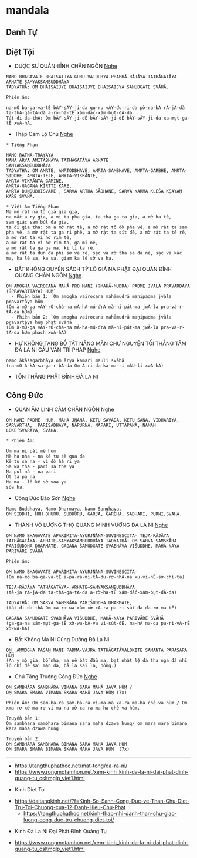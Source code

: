 ﻿# mandala

## Danh Tự

## Diệt Tội

* DƯỢC SƯ QUÁN ĐỈNH CHÂN NGÔN
[Nghe](https://www.youtube.com/watch?v=U2WXzLLsW1I)

```
NAMO BHAGAVATE BHAIṢAIJYA-GURU-VAIḌURYA-PRABHĀ-RĀJĀYA TATHĀGATĀYA ARHATE SAMYAKSAṂBUDDHĀYA 
TADYATHĀ: OṂ BHAIṢAIJYE BHAIṢAIJYE BHAIṢAIJYA SAMUDGATE SVĀHĀ.

Phiên âm: 

na-mÔ ba-ga-va-tÊ bÂY-sÂY-ji-da gu-ru vÂY-đu-ri-da pờ-ra-bÀ rÀ-jA-dà ta-thA-gà-tA-dà a-rờ-há-tÊ xâm-dắc-xâm-bụt-đÀ-da.
Tát-đi-da-thA: Ôm bÂY-sÂY-ji-dÊ bÂY-sÂY-ji-dÊ bÂY-sÂY-ji-da xa-mụt-ga-tÊ xwA-hA.
```

* Thập Cam Lộ Chú
[Nghe](https://www.youtube.com/watch?v=1co8SFfCgwU)
```
* Tiếng Phạn

NAMO RATNA-TRAYĀYA
NAMA ĀRYA AMITĀBHĀYA TATHĀGATĀYA ARHATE
SAMYAKSAṂBUDDHĀYA
TADYATHĀ: OṂ AMṚTE, AMṚTODBHAVE, AMṚTA-SAṂBHAVE, AMṚTA-GARBHE, AMṚTA-SIDDHE, AMṚTA-TEJE, AMṚTA-VIKRĀNTE,
AMṚTA-VIKRĀNTA-GAMINE, 
AMṚTA-GAGANA KĪRTTI KARE, 
AMṚTA DUṆḌUBHISVARE , SARVA ARTHA SĀDHANE, SARVA KARMA KLEŚA KṢAYAṂ KARE SVĀHĀ.

* Việt Âm Tiếng Phạn
Na mô rát na tờ gia gia gia,
na mắc a ry gia, a mi ta pha gia, ta tha ga ta gia, a rờ ha tê,
sam giác sam bút đa gia,
ta đi gia tha: om a mờ rật tê, a mờ rật tô đờ pha vê, a mờ rật ta sam pha vê, a mờ rật ta ga ri phê, a mờ rật ta sít đê, a mờ rật ta tê rê, a mờ rật ta vi hờ rim tê,
a mờ rật ta vi hờ rim ta, ga mi nê,
a mờ rật ta ga ga na, ki ti ka rê,
a mờ rật ta đun đa phi sờ va rê, sạc va rờ tha sa đa nê, sạc va kác ma, ka lê sa, ka sa, giam ka lê sờ va ha.
```

* BẤT KHÔNG QUYẾN SÁCH TỲ LÔ GIÁ NA PHẬT ĐẠI QUÁN ĐỈNH QUANG CHÂN NGÔN
[Nghe](https://www.youtube.com/watch?v=S0pRoy8vzfI)

```
OṂ AMOGHA VAIROCANA MAHĀ PRO MAṆI (?MAHĀ-MUDRA) PADME JVALA PRAVARDAYA (?PRAVARTTAYA) HŪṂ`
  - Phiên bản 1: `Oṃ amogha vairocana mahāmudrā maṇipadma jvāla pravartāya hūṃ
(Ôm à-mÔ-ga vÀY-rÔ-chá-na mÀ-hA-mú-đrA mà-ni-pát-ma jwÀ-la pra-và-r-tÁ-da hÙm)`
  - Phiên bản 2: `Oṃ amogha vairocana mahāmudrā maṇipadma jvāla pravartāya hūṃ phaṭ svāhā
(Ôm à-mÔ-ga vÀY-rÔ-chá-na mÀ-hA-mú-đrA mà-ni-pát-ma jwÀ-la pra-và-r-tÁ-da hÙm phạch xwÁ-hA)
```

* HƯ KHÔNG TẠNG BỒ TÁT NĂNG MÃN CHƯ NGUYỆN TỐI THẮNG TÂM ĐÀ LA NI CẦU VĂN TRÌ PHÁP
[Nghe](https://www.youtube.com/watch?v=Sm34hkznTG4&t=419s)
```
namo ākāśagarbhāya oṃ ārya kamari mauli svāhā
(na-mO A-kA-sa-ga-r-bA-da Om A-ri-da ka-ma-ri mÂU-li xwA-hA)
```

* TÔN THẮNG PHẬT ĐỈNH ĐÀ LA NI

## Công Đức

* QUAN ÂM LINH CẢM CHÂN NGÔN
[Nghe](https://www.youtube.com/watch?v=CXloHSu4p_k)

```
OM MANI PADME  HÙM, MAHÀ JNÀNA, KETU SAVÀDA, KETU SÀNA, VIDHÀRIYA, SARVÀRTHA,  PARISÀDHAYA, NÀPURNA, NÀPARI, UTTÀPANÀ, NAMAH LOKE’SVARÀYA, SVÀHÀ.

* Phiên Âm:

Um ma ni pát mê hum
Mà ha nha - na kê tu sà qua đa
Kê tu sa na - vi đờ há ri ya
Sa wa tha - pari sa tha ya
Na pul nà - na pari
Út tà pa na
Na ma - lô kê sờ voa ya 
sóa ha.
```

* Công Đức Bảo Sơn
[Nghe](https://www.youtube.com/watch?v=twbhvEZYap0)

```
Namo Buddhaya, Namo Dharmaya, Namo Sanghaya.
OM SIDDHI, HOH DHURU, SUDHURU, GARJA, GARBHA, SADHARI, PURNI,SVAHA.
```

* THÁNH VÔ LƯỢNG THỌ QUANG MINH VƯƠNG ĐÀ LA NI
[Nghe](https://www.youtube.com/watch?v=YliAbE6BujY)

```
OṂ NAMO BHAGAVATE APARIMITA-AYURJÑĀNA-SUVINEŚCITA- TEJA-RĀJĀYA TATHĀGATĀYA- ARHATE–SAMYAKSAṂBUDDHĀYA TADYATHĀ: OṂ SARVA SAṂSKĀRA PARIŚUDDHA DHARMATE, GAGANA SAMUDGATE SVABHĀVA VIŚUDDHE, MAHĀ-NAYA PARIVĀRE SVĀHĀ

Phiên âm:

OṂ NAMO BHAGAVATE APARIMITA-AYURJÑĀNA-SUVINEŚCITA-
(Om na-mo ba-ga-va-tÊ a-pa-ra-mi-tÁ-du-rơ-nhA-na xu-vi-nÊ-sờ-chí-ta)

TEJA-RĀJĀYA TATHĀGATĀYA- ARHATE–SAMYAKSAṂBUDDHĀYA
(tê-ja rA-jA-da ta-thA-ga-tA-da a-rờ-ha-tÊ xâm-dấc-xâm-bụt-đÀ-da)

TADYATHĀ: OṂ SARVA SAṂSKĀRA PARIŚUDDHA DHARMATE, 
(tát-đi-da-thA Om xa-rơ-wa xâm-xờ-cA-ra pa-ri-sút-đa đa-rơ-ma-tÊ)

GAGANA SAMUDGATE SVABHĀVA VIŚUDDHE, MAHĀ-NAYA PARIVĀRE SVĀHĀ
(ga-ga-na sâm-mụt-ga-tÊ xờ-wa-bA-va vi-sút-đÊ, ma-hA na-da pa-ri-vA-rÊ xờ-wÁ-hA)
```

* Bất Không Ma Ni Cúng Dường Đà La Ni

```
OṂ_ AṂMOGHA PAŚAṂ MAṆI PADMA-VAJRA TATHĀGATĀVALOKITE SAMANTA PARASARA HŪṂ
(Án y mộ già, bố nhạ, ma nê bát đầu ma, bạt nhật lệ đả tha nga đá nhĩ lô chỉ đế sai mạn đa, bả la sai la, hồng.)
```

* Chú Tăng Trưởng Công Đức
[Nghe](https://www.youtube.com/watch?v=yaoQENq5Kgo)

```
OṂ SAṂBHĀRA SAṂBHĀRA VIMANA SARA MAHĀ JAVA HŪṂ / 
OṂ SMARA SMARA VIMANA SKARA MAHĀ JAVA HŪṂ (7x)

Phiên Âm: Om sam-ba-ra sam-ba-ra vi-ma-na xa-ra ma-ha chê-va hùm / Om xma-rơ xờ-ma-rơ vi-ma-na xờ-ca-ra ma-ha chê-va hùm.

Truyền bản 1:
Om sambhara sambhara bimana sara maha dzawa hung/ om mara mara bimana kara maha dzawa hung

Truyền bản 2:
OM SAMBHARA SAMBHARA BIMANA SARA MAHA JAVA HUM
OM SMARA SMARA BIMANA SKARA MAHA JAVA HUM  (7x)

```

---

- https://tangthuphathoc.net/mat-tong/da-ra-ni/
- https://www.rongmotamhon.net/xem-kinh_kinh-da-la-ni-dai-phat-dinh-quang-tu_csltmglp_viet1.html

* Kinh Diet Toi
- https://daitangkinh.net/?f=Kinh-So-Sanh-Cong-Duc-ve-Than-Chu-Diet-Tru-Toi-Chuong-cua-12-Danh-Hieu-Chu-Phat
  - https://tangthuphathoc.net/kinh-thap-nhi-danh-than-chu-giao-luong-cong-duc-tru-chuong-diet-toi/
* Kinh Đà La Ni Đại Phật Đỉnh Quảng Tụ
- https://www.rongmotamhon.net/xem-kinh_kinh-da-la-ni-dai-phat-dinh-quang-tu_csltmglp_viet1.html
